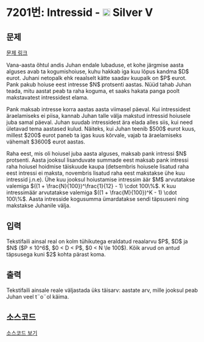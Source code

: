 # 7201번: Intressid - <img src="https://static.solved.ac/tier_small/6.svg" style="height:20px" /> Silver V

<!-- performance -->

<!-- 문제 제출 후 깃허브에 푸시를 했을 때 제출한 코드의 성능이 입력될 공간입니다.-->

<!-- end -->

## 문제

[문제 링크](https://boj.kr/7201)


<p>Vana-aasta õhtul andis Juhan endale lubaduse, et kohe järgmise aasta alguses avab ta kogumishoiuse, kuhu hakkab iga kuu lõpus kandma $D$ eurot. Juhani netopalk ehk reaalselt kätte saadav kuupalk on $P$ eurot. Pank pakub hoiuse eest intresse $N$ protsenti aastas. Nüüd tahab Juhan teada, mitu aastat peab ta raha koguma, et saaks hakata panga poolt makstavatest intressidest elama.</p>

<p>Pank maksab intresse korra aastas aasta viimasel päeval. Kui intressidest äraelamiseks ei piisa, kannab Juhan talle välja makstud intressid hoiusele juba samal päeval. Juhan suudab intressidest ära elada alles siis, kui need ületavad tema aastased kulud. Näiteks, kui Juhan teenib $500$ eurot kuus, millest $200$ eurot paneb ta igas kuus kõrvale, vajab ta äraelamiseks vähemalt $3600$ eurot aastas.</p>

<p>Raha eest, mis oli hoiusel juba aasta alguses, maksab pank intressi $N$ protsenti. Aasta jooksul lisanduvate summade eest maksab pank intressi raha hoiusel hoidmise täiskuude kaupa (detsembris hoiusele lisatud raha eest intressi ei maksta, novembris lisatud raha eest makstakse ühe kuu intressid j.n.e). Ühe kuu jooksul hoiustamise intressim äär $M$ arvutatakse valemiga $((1 + \frac{N}{100})^\frac{1}{12} - 1) \cdot 100\%$. K kuu intressimäär arvutatakse valemiga $((1 + \frac{M}{100})^K - 1) \cdot 100\%$. Aasta intresside kogusumma ümardatakse sendi täpsuseni ning makstakse Juhanile välja.</p>



## 입력


<p>Tekstifaili ainsal real on kolm tühikutega eraldatud reaalarvu $P$, $D$ ja $N$ ($P ≤ 10^6$, $0 &lt; D &lt; P$, $0 &lt; N \le 100$). Kõik arvud on antud täpsusega kuni $2$ kohta pärast koma.</p>



## 출력


<p>Tekstifaili ainsale reale väljastada üks täisarv: aastate arv, mille jooksul peab Juhan veel t¨o¨ol käima.</p>



## 소스코드

[소스코드 보기](Intressid.cpp)